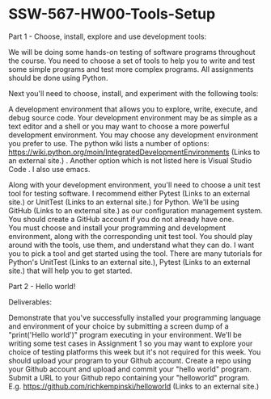 # SSW-567-HW00-Tools-Setup

Part 1 - Choose, install, explore and use development tools: 

We will be doing some hands-on testing of software programs throughout the course.   You need to choose a set of tools to help you to write and test some simple programs and test more complex programs.    All assignments should be done using Python.   

Next you'll need to choose, install, and experiment with the following tools:

A development environment that allows you to explore, write, execute, and debug source code.  Your development environment may be as simple as a text editor and a shell or you may want to choose a more powerful development environment.   You may choose any development environment you prefer to use.    The python wiki lists a number of options:  https://wiki.python.org/moin/IntegratedDevelopmentEnvironments  (Links to an external site.) . Another option which is not listed here is Visual Studio Code .  I also use emacs.

Along with your development environment, you'll need to choose a unit test tool for testing software.   I recommend either Pytest (Links to an external site.) or UnitTest (Links to an external site.) for Python.
We'll be using GitHub (Links to an external site.) as our configuration management system.   You should create a GitHub account if you do not already have one.   
You must choose and install your programming and development environment, along with the corresponding unit test tool.    You should play around with the tools, use them, and understand what they can do. I want you to pick a tool and get started using the tool.   There are many tutorials for Python's UnitTest (Links to an external site.), Pytest (Links to an external site.) that will help you to get started.    

Part 2 - Hello world!

Deliverables:

Demonstrate that you've successfully installed your programming language and environment of your choice by submitting a screen dump of a "print('Hello world')" program executing in your environment.  We'll be writing some test cases in Assignment 1 so you may want to explore your choice of testing platforms this week but it's not required for this week.
You should upload your program to your Github account.    Create a repo using your Github account and upload and commit your "hello world" program.    Submit a URL to your Github repo containing your "helloworld" program.  E.g. https://github.com/richkempinski/helloworld (Links to an external site.)

